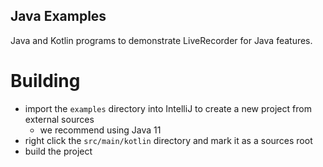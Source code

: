 ## Java Examples

Java and Kotlin programs to demonstrate LiveRecorder for Java features.

# Building

- import the `examples` directory into IntelliJ to create a new project from external sources
  - we recommend using Java 11
- right click the `src/main/kotlin` directory and mark it as a sources root
- build the project
